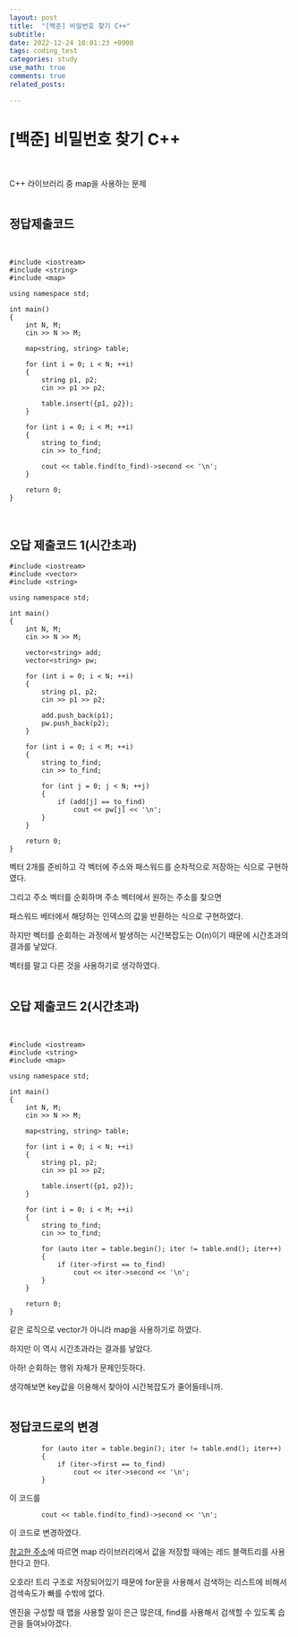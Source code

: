```yaml
---
layout: post
title:  "[백준] 비밀번호 찾기 C++"
subtitle:   
date: 2022-12-24 10:01:23 +0900
tags: coding_test
categories: study
use_math: true
comments: true
related_posts:

---
```


# [백준] 비밀번호 찾기 C++<br/>
<br/>

C++ 라이브러리 중 map을 사용하는 문제<br/>
<br/>

## 정답제출코드<br/>
<br/>

```
#include <iostream>
#include <string>
#include <map>

using namespace std;

int main()
{
    int N, M;
    cin >> N >> M;
    
    map<string, string> table;
    
    for (int i = 0; i < N; ++i)
    {
        string p1, p2;
        cin >> p1 >> p2;
        
        table.insert({p1, p2});
    }
    
    for (int i = 0; i < M; ++i)
    {
        string to_find;
        cin >> to_find;
    
        cout << table.find(to_find)->second << '\n';
    }

    return 0;
}
```

<br/>

## 오답 제출코드 1(시간초과)<br/>

```
#include <iostream>
#include <vector>
#include <string>

using namespace std;

int main()
{
    int N, M;
    cin >> N >> M;
    
    vector<string> add;
    vector<string> pw;
    
    for (int i = 0; i < N; ++i)
    {
        string p1, p2;
        cin >> p1 >> p2;
        
        add.push_back(p1);
        pw.push_back(p2);
    }
    
    for (int i = 0; i < M; ++i)
    {
        string to_find;
        cin >> to_find;
        
        for (int j = 0; j < N; ++j)
        {
            if (add[j] == to_find)
                cout << pw[j] << '\n';
        }
    }
    
    return 0;
}
```

벡터 2개를 준비하고 각 벡터에 주소와 패스워드를 순차적으로 저장하는 식으로 구현하였다.<br/>

그리고 주소 벡터를 순회하며 주소 벡터에서 원하는 주소를 찾으면<br/>

패스워드 베터에서 해당하는 인덱스의 값을 반환하는 식으로 구현하였다.<br/>

하지만 벡터를 순회하는 과정에서 발생하는 시간복잡도는 O(n)이기 때문에 시간초과의 결과를 낳았다.<br/>

벡터를 말고 다른 것을 사용하기로 생각하였다.<br/>
<br/>

## 오답 제출코드 2(시간초과)<br/>
<br/>

```
#include <iostream>
#include <string>
#include <map>

using namespace std;

int main()
{
    int N, M;
    cin >> N >> M;
    
    map<string, string> table;
    
    for (int i = 0; i < N; ++i)
    {
        string p1, p2;
        cin >> p1 >> p2;
        
        table.insert({p1, p2});
    }
    
    for (int i = 0; i < M; ++i)
    {
        string to_find;
        cin >> to_find;
        
        for (auto iter = table.begin(); iter != table.end(); iter++)
        {
            if (iter->first == to_find)
                cout << iter->second << '\n';
        }
    }

    return 0;
}
```

같은 로직으로 vector가 아니라 map을 사용하기로 하였다.<br/>

하지만 이 역시 시간초과라는 결과를 낳았다.<br/>

아하! 순회하는 행위 자체가 문제인듯하다.<br/>

생각해보면 key값을 이용해서 찾아야 시간복잡도가 줄어들테니까.<br/>
<br/>

## 정답코드로의 변경<br/>

```
        for (auto iter = table.begin(); iter != table.end(); iter++)
        {
            if (iter->first == to_find)
                cout << iter->second << '\n';
        }
```
이 코드를

```
        cout << table.find(to_find)->second << '\n';
```
이 코드로 변경하였다.<br/>

[참고한 주소](https://yummy0102.tistory.com/191)에 따르면 map 라이브러리에서 값을 저장할 때에는 레드 블랙트리를 사용한다고 한다.<br/>

오호라! 트리 구조로 저장되어있기 때문에 for문을 사용해서 검색하는 리스트에 비해서 검색속도가 빠를 수밖에 없다.

엔진을 구성할 때 맵을 사용할 일이 은근 많은데, find를 사용해서 검색할 수 있도록 습관을 들여놔야겠다.<br/>